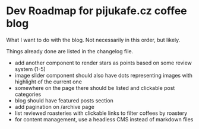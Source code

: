 # Dev Roadmap for pijukafe.cz coffee blog

What I want to do with the blog. Not necessarily in this order, but likely.

Things already done are listed in the changelog file.

- add another component to render stars as points based on some review system (1-5)
- image slider component should also have dots representing images with highlight of the current one
- somewhere on the page there should be listed and clickable post categories
- blog should have featured posts section
- add pagination on /archive page
- list reviewed roasteries with clickable links to filter coffees by roastery
- for content management, use a headless CMS instead of markdown files
